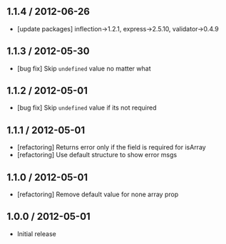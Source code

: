## 1.1.4 / 2012-06-26

- [update packages] inflection->1.2.1, express->2.5.10, validator->0.4.9



## 1.1.3 / 2012-05-30

- [bug fix] Skip `undefined` value no matter what



## 1.1.2 / 2012-05-01

- [bug fix] Skip `undefined` value if its not required



## 1.1.1 / 2012-05-01

- [refactoring] Returns error only if the field is required for isArray
- [refactoring] Use default structure to show error msgs



## 1.1.0 / 2012-05-01

- [refactoring] Remove default value for none array prop



## 1.0.0 / 2012-05-01

- Initial release